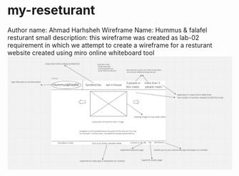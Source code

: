 # my-reseturant
Author name: Ahmad Harhsheh
Wireframe Name: Hummus & falafel resturant
small description: this wireframe was created as lab-02 requirement in which we attempt to create a wireframe for a resturant website
created using miro online whiteboard tool
![click here to see the wireframe](Screenshot%202023-03-27%20141633.png)
